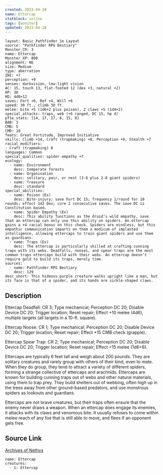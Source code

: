 ```yaml
---
created: 2023-04-28
name: Ettercap
statblock: inline
tags: [monster]
updated: 2023-04-28
---
```

```statblock
layout: Basic Pathfinder 1e Layout
source: "Pathfinder RPG Bestiary"
Monster_CR: 3
name: Ettercap
Monster_XP: 800
alignment: NE
size: Medium
type: aberration
INI: +7
perception: +9
senses: darkvision, low-light vision
AC: 15, touch 13, flat-footed 12 (dex +3, natural +2)
HP: 30
HD: 4d8+12
saves: Fort +6, Ref +4, Will +6
speed: 30 ft., climb 30 ft.
melee: bite +5 (1d6+2 plus poison), 2 claws +5 (1d4+2)
special_attacks: traps, web (+6 ranged, DC 15, hp 4)
pf1e_stats: [14, 17, 17, 6, 15, 8]
BAB: 3
CMB: 5
CMD: 18
feats: Great Fortitude, Improved Initiative
skills: Climb +14, Craft (trapmaking) +8, Perception +9, Stealth +7
racial_modifiers:
- Craft (trapmaking) 8
languages: Common
special_qualities: spider empathy +7
ecology:
  - name: Environment
    desc: temperate forests
  - name: Organisation
    desc: solitary, pair, or nest (3-6 plus 2-8 giant spiders)
  - name: Treasure
    desc: standard
special_abilities:
  - name: Poison (Ex)
    desc: Bite-injury; save Fort DC 15; frequency 1/round for 10 rounds; effect 1d2 Dex; cure 2 consecutive saves. The save DC is Constitution based.
  - name: Spider Empathy (Ex)
    desc: This ability functions as the druid’s wild empathy, save that an ettercap can only use this ability on spiders. An ettercap gains a +4 racial bonus on this check. Spiders are mindless, but this empathic communication imparts on them a modicum of implanted intelligence, allowing ettercaps to train giant spiders and use them as guardians.
  - name: Traps (Ex)
    desc: The ettercap is particularly skilled at crafting cunning traps with its webs. Deadfalls, nooses, and spear traps are the most common traps ettercaps build with their webs. An ettercap doesn’t require gold to build its traps, merely time.
sources:
  - name: Pathfinder RPG Bestiary
    desc: 129
desc_short: This hideous purple creature walks upright like a man, but its face is that of a spider, and its hands are sickle-shaped claws.
```
## Description
Ettercap Deadfall: CR 3; Type mechanical; Perception DC 20; Disable Device DC 20; Trigger location; Reset repair; Effect +10 melee (4d6), multiple targets (all targets in a 10-ft. square).

Ettercap Noose: CR 1; Type mechanical; Perception DC 20; Disable Device DC 20; Trigger location; Reset repair; Effect +15 CMB check (grapple).

Ettercap Spear Trap: CR 2; Type mechanical; Perception DC 20; Disable Device DC 20; Trigger location; Reset repair; Effect +15 melee (1d6+6).

Ettercaps are typically 6 feet tall and weigh about 200 pounds. They are solitary creatures and rarely group with others of their kind, even to mate. When they do group, they tend to attract a variety of different spiders, forming a strange collective of ettercaps and arachnids. Ettercaps are known for building cunning traps out of webs and other natural materials, using them to trap prey. They build shelters out of webbing, often high up in the trees away from other ground-based predators, and use monstrous spiders as lookouts and guardians.

Ettercaps are not brave creatures, but their traps often ensure that the enemy never draws a weapon. When an ettercap does engage its enemies, it attacks with its claws and venomous bite. It usually refuses to come within melee reach of any foe that is still able to move, and flees if an opponent gets free.
## Source Link
[Archives of Nethys](https://aonprd.com/MonsterDisplay.aspx?ItemName=Ettercap)
```encounter-table
name: Ettercap
creatures:
  - 1: Ettercap
```
